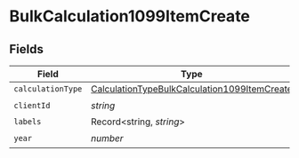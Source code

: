 # BulkCalculation1099ItemCreate


## Fields

| Field                                                                                                               | Type                                                                                                                | Required                                                                                                            | Description                                                                                                         |
| ------------------------------------------------------------------------------------------------------------------- | ------------------------------------------------------------------------------------------------------------------- | ------------------------------------------------------------------------------------------------------------------- | ------------------------------------------------------------------------------------------------------------------- |
| `calculationType`                                                                                                   | [CalculationTypeBulkCalculation1099ItemCreate](../../models/shared/calculationtypebulkcalculation1099itemcreate.md) | :heavy_minus_sign:                                                                                                  | N/A                                                                                                                 |
| `clientId`                                                                                                          | *string*                                                                                                            | :heavy_check_mark:                                                                                                  | N/A                                                                                                                 |
| `labels`                                                                                                            | Record<string, *string*>                                                                                            | :heavy_minus_sign:                                                                                                  | N/A                                                                                                                 |
| `year`                                                                                                              | *number*                                                                                                            | :heavy_check_mark:                                                                                                  | N/A                                                                                                                 |